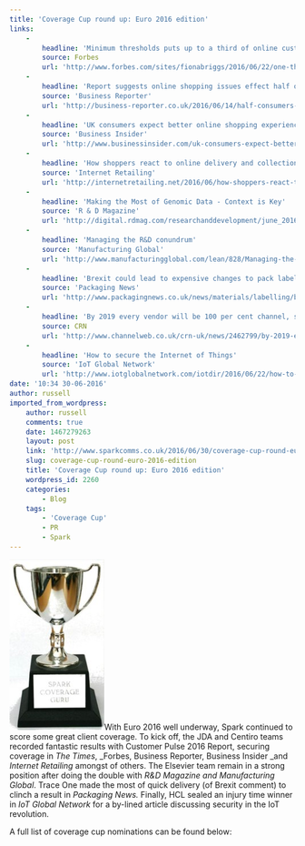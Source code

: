 ```yaml
---
title: 'Coverage Cup round up: Euro 2016 edition'
links:
    -
        headline: 'Minimum thresholds puts up to a third of online customers off'
        source: Forbes
        url: 'http://www.forbes.com/sites/fionabriggs/2016/06/22/one-third-of-uk-online-consumers-switch-retailers-due-to-minimum-order-thresholds-study-finds/#fe0179344515'
    -
        headline: 'Report suggests online shopping issues effect half of consumers'
        source: 'Business Reporter'
        url: 'http://business-reporter.co.uk/2016/06/14/half-consumers-experience-problems-online-shopping-says-report/#sthash.s8caxiCf.FMdRnfYJ.dpuf'
    -
        headline: 'UK consumers expect better online shopping experiences'
        source: 'Business Insider'
        url: 'http://www.businessinsider.com/uk-consumers-expect-better-online-shopping-experiences-2016-6?IR=T'
    -
        headline: 'How shoppers react to online delivery and collection experiences: study'
        source: 'Internet Retailing'
        url: 'http://internetretailing.net/2016/06/how-shoppers-react-to-online-delivery-and-collection-experiences-study/'
    -
        headline: 'Making the Most of Genomic Data - Context is Key'
        source: 'R & D Magazine'
        url: 'http://digital.rdmag.com/researchanddevelopment/june_2016?pg=18#pg18'
    -
        headline: 'Managing the R&D conundrum'
        source: 'Manufacturing Global'
        url: 'http://www.manufacturingglobal.com/lean/828/Managing-the-RD-conundrum'
    -
        headline: 'Brexit could lead to expensive changes to pack label information'
        source: 'Packaging News'
        url: 'http://www.packagingnews.co.uk/news/materials/labelling/brexit-could-lead-to-expensive-changes-to-pack-label-information-22-06-2016'
    -
        headline: 'By 2019 every vendor will be 100 per cent channel, says Verizon'
        source: CRN
        url: 'http://www.channelweb.co.uk/crn-uk/news/2462799/by-2019-every-vendor-will-be-100-per-cent-channel-says-verizon'
    -
        headline: 'How to secure the Internet of Things'
        source: 'IoT Global Network'
        url: 'http://www.iotglobalnetwork.com/iotdir/2016/06/22/how-to-secure-the-internet-of-things-1665/'
date: '10:34 30-06-2016'
author: russell
imported_from_wordpress:
    author: russell
    comments: true
    date: 1467279263
    layout: post
    link: 'http://www.sparkcomms.co.uk/2016/06/30/coverage-cup-round-euro-2016-edition/'
    slug: coverage-cup-round-euro-2016-edition
    title: 'Coverage Cup round up: Euro 2016 edition'
    wordpress_id: 2260
    categories:
        - Blog
    tags:
        - 'Coverage Cup'
        - PR
        - Spark
---
```


![Coverage cup](Coverage-cup-167x300.jpg)With Euro 2016 well underway, Spark continued to score some great client coverage. To kick off, the JDA and Centiro teams recorded fantastic results with Customer Pulse 2016 Report, securing coverage in _The Times_, _Forbes, Business Reporter, Business Insider _and _Internet Retailing_ amongst of others. The Elsevier team remain in a strong position after doing the double with _R&D Magazine and_ _Manufacturing Global_. Trace One made the most of quick delivery (of Brexit comment) to clinch a result in _Packaging News._ Finally, HCL sealed an injury time winner in _IoT Global Network_ for a by-lined article discussing security in the IoT revolution.

A full list of coverage cup nominations can be found below:
